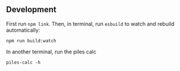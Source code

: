 ## Development

First run `npm link`.  Then, in terminal, run `esbuild` to watch and rebuild
automatically:

    npm run build:watch

In another terminal, run the piles calc

    piles-calc -h
